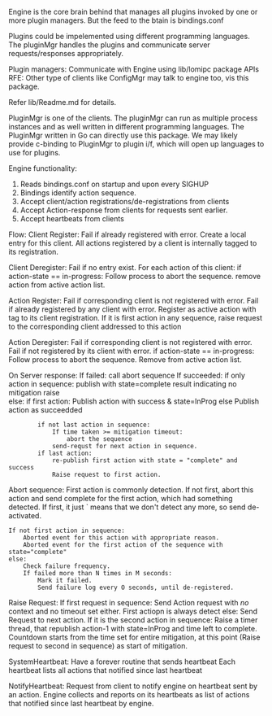 Engine is the core brain behind that manages all plugins invoked by one or more plugin managers.
But the feed to the btain is bindings.conf

Plugins could be impelemented using different programming languages.
The pluginMgr handles the plugins and communicate server requests/responses appropriately.

Plugin managers: Communicate with Engine using lib/lomipc package APIs
RFE: Other type of clients like ConfigMgr may talk to engine too, vis this package.

Refer lib/Readme.md for details.

PluginMgr is one of the clients. The pluginMgr can run as multiple process instances and as 
well written in different programming languages. The PluginMgr written in Go can directly use
this package. We may likely provide c-binding to PluginMgr to plugin i/f, which will open up
languages to use for plugins.

Engine functionality:
1. Reads bindings.conf on startup and upon every SIGHUP
2. Bindings identify action sequence.
3. Accept client/action registrations/de-registrations from clients
4. Accept Action-response from clients for requests sent earlier.
5. Accept heartbeats from clients


Flow:
Client Register:
    Fail if already registered with error.
    Create a local entry for this client.
    All actions registered by a client is internally tagged to its registration.

    
Client Deregister:
    Fail if no entry exist.
    For each action of this client:
        if action-state == in-progress:
            Follow process to abort the sequence.
        remove action from active action list.

    
Action Register:
    Fail if corresponding client is not registered with error.
    Fail if already registered by any client with error.
    Register as active action with tag to its client registration.
    If it is first action in any sequence,
        raise request to the corresponding client addressed to this action


Action Deregister:
    Fail if corresponding client is not registered with error.
    Fail if not registered by its client with error.
    if action-state == in-progress:
        Follow process to abort the sequence.
    Remove from active action list.


On Server response:
    If failed:
        call abort sequence
    If succeeded:
        if only action in sequence:
            publish with state=complete result indicating no mitigation
            raise  
        else:
            if first action:
                Publish action with success & state=InProg
            else
                Publish action as succeedded

            if not last action in sequence:
                If time taken >= mitigation timeout:
                    abort the sequence
                send-requst for next action in sequence.
            if last action:
                re-publish first action with state = "complete" and success
                Raise request to first action.


Abort sequence:
    First action is commonly detection. If not first, abort this action and send
    complete for the first action, which had something detected. If first, it just
`   means that we don't detect any more, so send de-activated.
    
    If not first action in sequence:
        Aborted event for this action with appropriate reason.
        Aborted event for the first action of the sequence with state="complete"
    else:
        Check failure frequency.
        If failed more than N times in M seconds:
            Mark it failed.
            Send failure log every O seconds, until de-registered.

        
Raise Request:
    If first request in sequence:
        Send Action request with *no* context and no timeout set either.
        First actiopn is always detect
    else:
        Send Request to next action.
        If it is the second action in sequence:
            Raise a timer thread, that republish action-1 with state=InProg and time left
            to complete.
            Countdown starts from the time set for entire mitigation, at this point (Raise request
            to second in sequence) as start of mitigation.


SystemHeartbeat:
    Have a forever routine that sends heartbeat
    Each heartbeat lists all actions that notified since last heartbeat


NotifyHeartbeat:
    Request from client to notify engine on heartbeat sent by an action.
    Engine collects and reports on its heartbeats as list of actions that
    notified since last heartbeat by engine.


